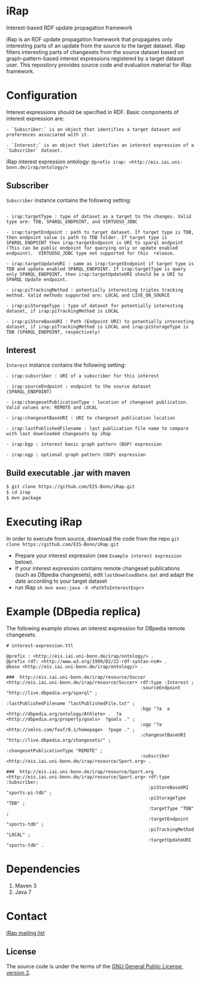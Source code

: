 iRap
=======

Interest-based RDF update propagation framework

iRap is an RDF update propagation framework that propagates only interesting parts of an update from the source to the target dataset. 
iRap filters interesting parts of changesets from the source dataset based on graph-pattern-based interest expressions registered by a target dataset user.
This repository provides source code and evaluation material for iRap framework.

Configuration
=========

Interest expressions should be specified in RDF. Basic components of interest expression are:

	- `Subscriber:` is an object that identifies a target dataset and preferences associated with it.

	- `Interest:` is an object that identifies an interest expression of a `Subscriber` dataset.

iRap interest expression ontology: `@prefix irap: <http://eis.iai.uni-bonn.de/irap/ontology/>`

Subscriber
---------
`Subscriber` instance contains the following setting:

```

- irap:targetType : type of dataset as a target to the changes. Valid type are: TDB, SPARQL_ENDPOINT, and VIRTUOSO_JDBC

- irap:targetEndpoint : path to target dataset. If target type is TDB, then endpoint value is path to TDB folder. If target type is SPARQL_ENDPOINT then irap:targetEndpoint is URI to sparql endpoint (This can be public endpoint for querying only or update enabled endpoint).  VIRTUOSO_JDBC type not supported for this  release.

- irap:targetUpdateURI : same as irap:targetEndpoint if target type is TDB and update enabled SPARQL_ENDPOINT. If irap:targetType is query only SPARQL_ENDPOINT, then irap:targetUpdateURI should be a URI to SPARQL Update endpoint.

- irap:piTrackingMethod : potentially interesting triples tracking method. Valid methods supported are: LOCAL and LIVE_ON_SOURCE

- irap:piStorageType : type of dataset for potentially interesting dataset, if irap:piTrackingMethod is LOCAL

- irap:piStoreBaseURI : Path (Endpoint URI) to potentially interesting dataset, if irap:piTrackingMethod is LOCAL and irap:piStorageType is TDB (SPARQL_ENDPOINT, respectively)

```


Interest
---------
`Interest` instance contains the following setting:

```
- irap:subscriber : URI of a subscriber for this interest

- irap:sourceEndpoint : endpoint to the source dataset (SPARQL_ENDPOINT)

- irap:changesetPublicationType : location of changeset publication. Valid values are: REMOTE and LOCAL

- irap:changesetBaseURI : URI to changeset publication location

- irap:lastPublishedFilename : last publication file name to compare with last downloaded changesets by iRap

- irap:bgp : interest basic graph pattern (BGP) expression

- irap:ogp : optional graph pattern (OGP) expression  

```

## Build executable .jar with maven
```sh
$ git clone https://github.com/EIS-Bonn/iRap.git
$ cd irap
$ mvn package
```


Executing iRap
=========
In order to execute from source, download the code from the repo
`git clone https://github.com/EIS-Bonn/iRap.git`

- Prepare your interest expression (see `Example interest expression` below).
- If your interest expression contains remote changeset publications (such as DBpedia changesets), edit `lastDownloadDate.dat` and adapt the date according to your target dataset
-  run iRap
		```sh
		mvn exec:java -X <PathToInterestExpr>
		```

Example (DBpedia replica)
=========
The following example shows an interest expression for DBpedia remote changesets.

```
# interest-expression.ttl

@prefix : <http://eis.iai.uni-bonn.de/irap/ontology/> .
@prefix rdf: <http://www.w3.org/1999/02/22-rdf-syntax-ns#> .
@base <http://eis.iai.uni-bonn.de/irap/ontology/> .

###  http://eis.iai.uni-bonn.de/irap/resource/Soccer
<http://eis.iai.uni-bonn.de/irap/resource/Soccer> rdf:type :Interest ;                                                
                                                  :sourceEndpoint "http://live.dbpedia.org/sparql" ;
                                                  :lastPublishedFilename "lastPublishedFile.txt" ;
                                                  :bgp "?a  a <http://dbpedia.org/ontology/Athlete> .  ?a <http://dbpedia.org/property/goals>  ?goals ." ;
                                                  :ogp "?a <http://xmlns.com/foaf/0.1/homepage>  ?page ." ;
                                                  :changesetBaseURI "http://live.dbpedia.org/changesets/" ;
                                                  :changesetPublicationType "REMOTE" ;
                                                  :subscriber <http://eis.iai.uni-bonn.de/irap/resource/Sport.org> .

###  http://eis.iai.uni-bonn.de/irap/resource/Sport.org
<http://eis.iai.uni-bonn.de/irap/resource/Sport.org> rdf:type :Subscriber;
                                                     :piStoreBaseURI "sports-pi-tdb" ;
                                                     :piStorageType "TDB" ;
                                                     :targetType "TDB" ;
                                                     :targetEndpoint "sports-tdb" ;
                                                     :piTrackingMethod "LOCAL" ;
                                                     :targetUpdateURI "sports-tdb" .

```

Dependencies
=========
  1. Maven 3
  2. Java 7

Contact
=======
[iRap mailing list](https://groups.google.com/forum/#!forum/irap-ld)

## License

The source code is under the terms of the [GNU General Public License, version 2](http://www.gnu.org/licenses/gpl-2.0.html).